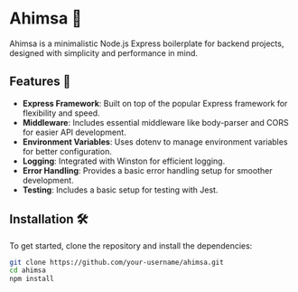 # Ahimsa 🌿

Ahimsa is a minimalistic Node.js Express boilerplate for backend projects, designed with simplicity and performance in mind.

## Features 🚀

- **Express Framework**: Built on top of the popular Express framework for flexibility and speed.
- **Middleware**: Includes essential middleware like body-parser and CORS for easier API development.
- **Environment Variables**: Uses dotenv to manage environment variables for better configuration.
- **Logging**: Integrated with Winston for efficient logging.
- **Error Handling**: Provides a basic error handling setup for smoother development.
- **Testing**: Includes a basic setup for testing with Jest.

## Installation 🛠️

To get started, clone the repository and install the dependencies:

```bash
git clone https://github.com/your-username/ahimsa.git
cd ahimsa
npm install
